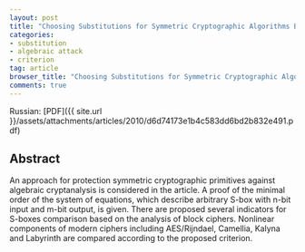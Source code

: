 ```yaml
---
layout: post
title: "Choosing Substitutions for Symmetric Cryptographic Algorithms Based on the Analysis of Their Algebraic Properties"
categories:
- substitution
- algebraic attack
- criterion
tag: article
browser_title: "Choosing Substitutions for Symmetric Cryptographic Algorithms Based on the Analysis of Their Algebraic Properties"
comments: true
---
```


Russian: [PDF]({{ site.url }}/assets/attachments/articles/2010/d6d74173e1b4c583dd6bd2b832e491.pdf)

<!--more-->

## Abstract

An approach for protection symmetric cryptographic primitives against algebraic cryptanalysis is considered in the article. A proof of the minimal order of the system of equations, which describe arbitrary S-box with n-bit input and m-bit output, is given. There are proposed several indicators for S-boxes comparison based on the analysis of block ciphers. Nonlinear components of modern ciphers including AES/Rijndael, Camellia, Kalyna and Labyrinth are compared according to the proposed criterion.